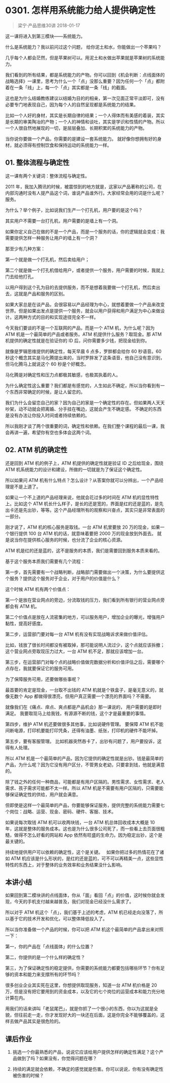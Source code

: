 # 0301. 怎样用系统能力给人提供确定性
> 梁宁·产品思维30讲
2018-01-17

这一课将进入到第三模块——系统能力。

什么是系统能力？我以前问过这个问题， 给你泥土和水，你能做出一个苹果吗？

几乎每个人都会茫然，但是苹果树可以。用泥土和水做出苹果就是苹果树的系统能力。

我们看到的所有结果，都是系统能力的产物。你可以回到《机会判断：点线面体的战略选择》一课里，思考为什么一个「点」没那么重要？因为任何一个「点」都附着在一条「线」上，每一个「点」其实都是一条「线」的截面。

这也是为什么结婚教练建议以结婚为目的的相亲，第一次见面正常平淡即可，没有必要专门地表现自己，因为每个人的自然呈现都是系统能力的结果。

比如一个人好的身材，其实是长期自律的结果；一个人得体而有美感的着装，其实是长期的审美陶冶的产物；一个人的神情和谈吐，其实是学识和性情的产物。所以一个人很自然地展现的一切，是层层叠加、长期积累的系统能力的产物。

当你说你要做一个产品，你需要的是建设一套系统能力。 就好像你想拥有好的身材，就必须得有控制饮食和保持运动的系统能力一样。

## 01. 整体流程与确定性

这一课有两个关键词：整体流程与确定性。

2011 年，我加入腾讯的时候，被震惊到的地方就是，这家以产品著称的公司，在内部沟通时没有人提产品这个词，谁说产品谁外行。大家经常会用的词是什么呢？ 服务。

为什么？举个例子，比如说我们生产一个打孔机，用户要的是这个吗？

其实用户不需要一台打孔机，用户需要的是墙上有一个洞。

如果你定义自己在做的不是一个产品，而是一个服务的话，你的逻辑就会变成：我需要提供怎样一种服务让用户的墙上有一个洞？

那至少有几种方案：

第一个就是做一个打孔机，然后卖给用户；

第二个就是做一个打孔机借给用户，或者提供一个服务，用户需要的时候，我就上门去给他打孔。

以用户得到这个孔为目的去提供服务，而不是想着我要做一个打孔机，然后卖出去，这就是产品和服务的区别。

如果大家总是在谈产品，会很容易以产品经理为中心，就想着要做一个产品来改变世界。但是如果出发点是提供一个服务，就会以用户获得和用户满足为中心来做设计。这两种方式的目的和实现途径完全不一样。

今天我们要谈的不是一个互联网的产品，而是一个 ATM 机，为什么呢？因为 ATM 机是一个最简单的产品或者服务。ATM 机提供什么服务？取现金。那 ATM 机提供的确定性就是在验证你的 ID 后，问你需要多少钱，把现金给到你。

就像是罗辑思维提供的确定性，每天早晨 6 点多，罗胖都会给你 60 秒语音。60 秒这个概念其实是马化腾提出来的，当时罗胖发了这条语音，他自己没有意识到，但马化腾马上就说这个 60 秒是个好概念。

马化腾是对确定性和压力点都极其敏感，也极其执着的人。

为什么确定性这么重要？我们都是有感觉的，人生如此不确定，所以当你看到有一个东西非常确定的时候，是让人留恋的。

我们为什么会留恋自己的家？因为自己的家是一个确定性的存在。但如果两人天天吵架，动不动就会把离婚、分手挂在嘴边，这就会产生不确定感。 不确定的东西是没有办法让你投入时间或者持续依赖的。

所以我刚才谈了两个很重要的词，确定性和依赖。在我们整个课程的最后一课，我会再讲一遍，希望你有空也多体会这两个词。

## 02. ATM 机的确定性

还是回到 ATM 机的例子上，ATM 机提供的确定性就是验证 ID 之后给现金，围绕 ATM 机系统能力的设计和建设，所做的一切就是为了保证这个确定性。

所以如果问 ATM 机有什么特点？怎么设计？从答案你就可以分辨出，一个产品经理是不是上道了。

如果让一个不上道的产品经理来说，他就会花过多的时间在 ATM 机的显性特性上。比如这个 ATM 机长什么样子，是长的还是宽的，界面是红的还是蓝的，是先出卡还是先出钞，等等。这个产品经理所有的观察和兴奋点，其实只是非常表面的一部分。

刚才说了，ATM 机的核心服务是取钱。一台 ATM 机里要放 20 万的现金，如果一个银行提供 100 台 ATM 机的话，就意味着要把 2000 万的现金放到外面去。 就是说当你在提供核心服务的时候，也分流了企业的核心资源。

ATM 机是红的还是蓝的，这不是服务的本质，我们是需要回到服务本质来看的。

基于这个服务本质我们需要有几个流程：

第一步，首先需要有一个战略判断，战略部门需要做出一个决策，为什么要提供这个服务？提供这个服务对于企业，对于用户的价值是什么？

这个时候 ATM 机有两个价值点：

第一个是放在营业网点的旁边，分流取钱的压力，我们看到所有银行的营业网点旁都会有 ATM 机。

第二个价值点是放在人流密集的地方，可以服务用户，增加企业的曝光，增强用户黏性，提高好感度。

第二步，运营部门要对每一台 ATM 机有没有实现战略诉求来做价值评估。

比如，钱放了很长时间都没有被取掉，那可能说明人流过少，这个点就应该拆撤；这个营业网点旁取现压力过大，一台 ATM 机不足，那就应该增加一台。

第三步，在运营部门对每个点的战略价值做完数据分析和价值评估之后，需要哪个点存在，我就要保证它的服务可用。

为了保障服务可用，还要做哪些事呢？

最首要的肯定是现金，一台取不出钱的 ATM 机就是个铁盒子，是毫无意义的，就像无数个 App 都做得很漂亮，但用户真正需要一个漂亮的界面吗？不需要。

就像我们在《痛点、痒点、爽点都是产品机会》那一课说的， 用户需要的是即时满足。 我要取现马上给我钱，有源源不断的钱，这个才是最重要的事情。

第四步，维护 ATM 机还要做很多其他事，比如说硬件管理。 要保障 ATM 机不能间断电源，打印机要能打印凭条，还得有油墨、纸张，打印机的硬件不能坏掉。

第五步，要有客服管理。 比如机器突然吞卡了，出钞有问题了，用户要投诉，这得有人处理。

所以 ATM 机是一个最简单的产品，因为它提供的确定性就是出钞。钱是最简单的产品，为什么呢？因为它没有用户区分，不管男女老幼，只要拿到钱，他就是满意的。

除了钱之外的任何一种商品，可能都是有用户区隔的。男性需求、女性需求、老人需求、孩子需求可能都不太一样。所以 ATM 机是不需要有用户区隔的，只需要能够保证确定性的供给，用户就会满意。

但即使是这样一个最简单的产品，你要能够保证服务，提供完整的系统能力需要七个岗位：战略、运营、现金、密码、硬件、客服、技术。

如果说每次取钱 ATM 机可以收两块钱，一台 ATM 机总体回收成本大概是 10 年，这就是整体的服务成本。这也是为什么很多公司死了，而一些看上去页面很粗糙，做得不怎么好看的网站和 App 依然有旺盛的生命力。因为稳定出钞，这个是最关键的。

持续地提供用户可以依赖的确定性，这个是关键。
 
如果你把过多的热情花在了诸如 ATM 机应该是什么形状的，是红的还是蓝的，可不可以再精美一点，这些显性特性的东西上，对于整体的业务效率和业务结果没什么影响。

## 本讲小结

如果回到第二模块讲的点线面体，你从「面」看回「点」的价值，这时候你就会发现，今天的手机支付越来越普及，我们对现金已经没什么需求了。

所以对于 ATM 机这个「点」，我们基于上述的考虑，ATM 机已经走向没落了，所以基于它的技术开发和优化，可以整体降低投入了。

所以当你准备做一个产品的时候，你可以把 ATM 机这个最简单的产品拿出来对照一下：

第一，你的产品在「点线面体」的什么位置？

第二，你提供的是一个什么样的确定性？

第三，为了保证确定性的稳定提供，你需要的系统能力都要包括哪些环节？你有足够的资本和能力来支撑所有的环节吗？

很多创业企业其实死在这里，你想提供取现服务，知道一台 ATM 机价格是 20 万，但是没有把它要用到的资金成本，以及它的七个岗位的运营成本和能力充分地计算在内。

用我们的话来讲叫「老鼠尾巴」，就是你抓了一个很小的东西，你以为这就是全貌，但往前走一走，你才发现好大的一块还在后面，这是你完全不能够覆盖的，这样去做产品其实是很危险的。

## 课后作业

1. 挑选一个你最熟悉的产品，说说它应该给用户提供怎样的确定性满足？这个产品做到了吗？如果没有，你觉得问题在哪？

2. 持续的满足就会依赖，不确定的感觉就是伤害。你可以说说，你有没有确定性被伤害的时候？
